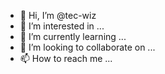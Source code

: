 - 👋 Hi, I’m @tec-wiz
- 👀 I’m interested in ...
- 🌱 I’m currently learning ...
- 💞️ I’m looking to collaborate on ...
- 📫 How to reach me ...

<!---
tec-wiz/tec-wiz is a ✨ special ✨ repository because its `README.md` (this file) appears on your GitHub profile.
You can click the Preview link to take a look at your changes.
--->
